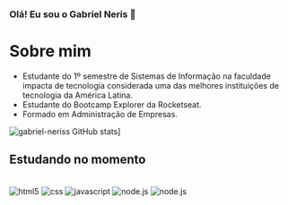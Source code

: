 ### Olá! Eu sou o Gabriel Neris 👋 

# Sobre mim

- Estudante do 1º semestre de Sistemas de Informação na faculdade impacta de tecnologia considerada uma das melhores instituições de tecnologia da América Latina.
- Estudante do  Bootcamp Explorer da Rocketseat.
- Formado em Administração de Empresas.


![gabriel-neriss GitHub stats](https://github-readme-stats.vercel.app/api?username=gabriel-neriss)]


## Estudando no momento 

<div style="display: inline_block"><br/>
  <img align="center" alt="html5" src="https://img.shields.io/badge/HTML5-E34F26?style=for-the-badge&logo=html5&logoColor=white" />
  <img align="center" alt="css" src="https://img.shields.io/badge/CSS3-1572B6?style=for-the-badge&logo=css3&logoColor=white" />
  <img align="center" alt="javascript" src="https://img.shields.io/badge/JavaScript-F7DF1E?style=for-the-badge&logo=javascript&logoColor=black" />
  <img align="center" alt="node.js" src= "https://img.shields.io/badge/Node.js-43853D?style=for-the-badge&logo=node.js&logoColor=white" />
  <img align="center" alt="node.js" src= "https://img.shields.io/badge/React-20232A?style=for-the-badge&logo=react&logoColor=61DAFB" />
  
  

          
</div><br/>
